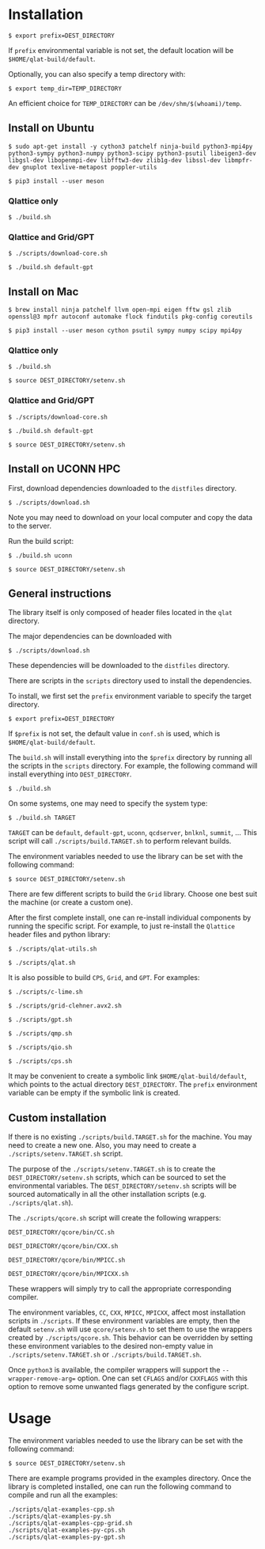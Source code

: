 # Installation

`$ export prefix=DEST_DIRECTORY`

If `prefix` environmental variable is not set, the default location will be `$HOME/qlat-build/default`.

Optionally, you can also specify a temp directory with:

`$ export temp_dir=TEMP_DIRECTORY`

An efficient choice for `TEMP_DIRECTORY` can be `/dev/shm/$(whoami)/temp`.

## Install on Ubuntu

`$ sudo apt-get install -y cython3 patchelf ninja-build python3-mpi4py python3-sympy python3-numpy python3-scipy python3-psutil libeigen3-dev libgsl-dev libopenmpi-dev libfftw3-dev zlib1g-dev libssl-dev libmpfr-dev gnuplot texlive-metapost poppler-utils`

`$ pip3 install --user meson`

### Qlattice only

`$ ./build.sh`

### Qlattice and Grid/GPT

`$ ./scripts/download-core.sh`

`$ ./build.sh default-gpt`

## Install on Mac

`$ brew install ninja patchelf llvm open-mpi eigen fftw gsl zlib openssl@3 mpfr autoconf automake flock findutils pkg-config coreutils`

`$ pip3 install --user meson cython psutil sympy numpy scipy mpi4py`

### Qlattice only

`$ ./build.sh`

`$ source DEST_DIRECTORY/setenv.sh`

### Qlattice and Grid/GPT

`$ ./scripts/download-core.sh`

`$ ./build.sh default-gpt`

`$ source DEST_DIRECTORY/setenv.sh`

## Install on UCONN HPC

First, download dependencies downloaded to the `distfiles` directory.

`$ ./scripts/download.sh`

Note you may need to download on your local computer and copy the data to the server.

Run the build script:

`$ ./build.sh uconn`

`$ source DEST_DIRECTORY/setenv.sh`

## General instructions

The library itself is only composed of header files located in the `qlat` directory.

The major dependencies can be downloaded with

`$ ./scripts/download.sh`

These dependencies will be downloaded to the `distfiles` directory.

There are scripts in the `scripts` directory used to install the dependencies.

To install, we first set the `prefix` environment variable to specify the target directory.

`$ export prefix=DEST_DIRECTORY`

If `$prefix` is not set, the default value in `conf.sh` is used, which is `$HOME/qlat-build/default`.

The `build.sh` will install everything into the `$prefix` directory by running all the scripts in the `scripts` directory. For example, the following command will install everything into `DEST_DIRECTORY`.

`$ ./build.sh`

On some systems, one may need to specify the system type:

`$ ./build.sh TARGET`

`TARGET` can be `default`, `default-gpt`, `uconn`, `qcdserver`, `bnlknl`, `summit`, ... This script will call `./scripts/build.TARGET.sh` to perform relevant builds.

The environment variables needed to use the library can be set with the following command:

`$ source DEST_DIRECTORY/setenv.sh`

There are few different scripts to build the `Grid` library. Choose one best suit the machine (or create a custom one).

After the first complete install, one can re-install individual components by running the specific script. For example, to just re-install the `Qlattice` header files and python library:

`$ ./scripts/qlat-utils.sh`

`$ ./scripts/qlat.sh`

It is also possible to build `CPS`, `Grid`, and `GPT`. For examples:

`$ ./scripts/c-lime.sh`

`$ ./scripts/grid-clehner.avx2.sh`

`$ ./scripts/gpt.sh`

`$ ./scripts/qmp.sh`

`$ ./scripts/qio.sh`

`$ ./scripts/cps.sh`

It may be convenient to create a symbolic link `$HOME/qlat-build/default`, which points to the actual directory `DEST_DIRECTORY`. The `prefix` environment variable can be empty if the symbolic link is created.

## Custom installation

If there is no existing `./scripts/build.TARGET.sh` for the machine. You may need to create a new one. Also, you may need to create a `./scripts/setenv.TARGET.sh` script.

The purpose of the `./scripts/setenv.TARGET.sh` is to create the `DEST_DIRECTORY/setenv.sh` scripts, which can be sourced to set the environmental variables. The `DEST_DIRECTORY/setenv.sh` scripts will be sourced automatically in all the other installation scripts (e.g. `./scripts/qlat.sh`).

The `./scripts/qcore.sh` script will create the following wrappers:

`DEST_DIRECTORY/qcore/bin/CC.sh`

`DEST_DIRECTORY/qcore/bin/CXX.sh`

`DEST_DIRECTORY/qcore/bin/MPICC.sh`

`DEST_DIRECTORY/qcore/bin/MPICXX.sh`

These wrappers will simply try to call the appropriate corresponding compiler.

The environment variables, `CC`, `CXX`, `MPICC`, `MPICXX`, affect most installation scripts in `./scripts`. If these environment variables are empty, then the default `setenv.sh` will use `qcore/setenv.sh` to set them to use the wrappers created by `./scripts/qcore.sh`. This behavior can be overridden by setting these environment variables to the desired non-empty value in `./scripts/setenv.TARGET.sh` or `./scripts/build.TARGET.sh`.

Once `python3` is available, the compiler wrappers will support the `--wrapper-remove-arg=` option. One can set `CFLAGS` and/or `CXXFLAGS` with this option to remove some unwanted flags generated by the configure script.

# Usage

The environment variables needed to use the library can be set with the following command:

`$ source DEST_DIRECTORY/setenv.sh`

There are example programs provided in the examples directory. Once the library is completed installed, one can run the following command to compile and run all the examples:

```
./scripts/qlat-examples-cpp.sh
./scripts/qlat-examples-py.sh
./scripts/qlat-examples-cpp-grid.sh
./scripts/qlat-examples-py-cps.sh
./scripts/qlat-examples-py-gpt.sh
```
